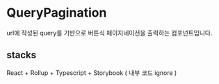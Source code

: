 # QueryPagination

url에 작성된 query를 기반으로 버튼식 페이지네이션을 출력하는 컴포넌트입니다.

## stacks

React + Rollup + Typescript + Storybook ( 내부 코드 ignore )
